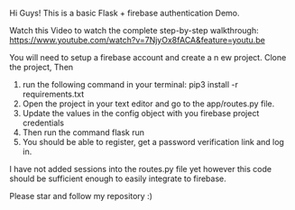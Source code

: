 Hi Guys!
This is a basic Flask + firebase authentication Demo.

Watch this Video to watch the complete step-by-step walkthrough:
https://www.youtube.com/watch?v=7NjyOx8fACA&feature=youtu.be

You will need to setup a firebase account and create a n ew project.
Clone the project, Then

1. run the following command in your terminal:
   pip3 install -r requirements.txt
2. Open the project in your text editor and go to the app/routes.py file.
3. Update the values in the config object with you firebase project credentials
4. Then run the command flask run
5. You should be able to register, get a password verification link and log in.


I have not added sessions into the routes.py file yet however this code should be sufficient enough to
easily integrate to firebase.

Please star and follow my repository :)

